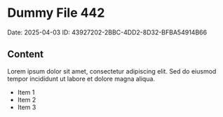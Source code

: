 # Dummy File 442

Date: 2025-04-03
ID: 43927202-2BBC-4DD2-8D32-BFBA54914B66

## Content

Lorem ipsum dolor sit amet, consectetur adipiscing elit.
Sed do eiusmod tempor incididunt ut labore et dolore magna aliqua.

* Item 1
* Item 2
* Item 3
